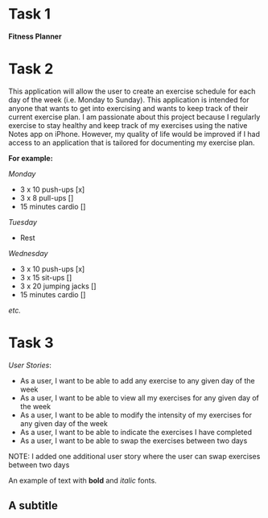 # Task 1

**Fitness Planner**

# Task 2

This application will allow the user to create an exercise schedule for each day of the week (i.e. Monday to Sunday).
This application is intended for anyone that wants to get into exercising and wants to keep track of their
current exercise plan. I am passionate about this project because I regularly exercise to stay healthy and keep track 
of my exercises using the native Notes app on iPhone. However, my quality of life would be improved if I had access to 
an application that is tailored for documenting my exercise plan. 

**For example:**

*Monday*
- 3 x 10 push-ups [x]
- 3 x 8 pull-ups []
- 15 minutes cardio []

*Tuesday*
- Rest

*Wednesday*
- 3 x 10 push-ups [x]
- 3 x 15 sit-ups []
- 3 x 20 jumping jacks []
- 15 minutes cardio []

*etc.*


# Task 3

*User Stories*:
- As a user, I want to be able to add any exercise to any given day of the week
- As a user, I want to be able to view all my exercises for any given day of the week
- As a user, I want to be able to modify the intensity of my exercises for any given day of the week
- As a user, I want to be able to indicate the exercises I have completed
- As a user, I want to be able to swap the exercises between two days

NOTE: I added one additional user story where the user can swap exercises 
between two days 

An example of text with **bold** and *italic* fonts. 

## A subtitle